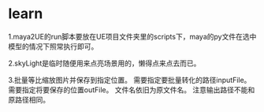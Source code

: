 # learn
1.maya2UE的run脚本要放在UE项目文件夹里的scripts下，maya的py文件在选中模型的情况下照常执行即可。

2.skyLight是临时随便用来点亮场景用的，懒得点来点去而已。

3.批量等比缩放图片并保存到指定位置。
    需要指定要批量转化的路径inputFile。
    需要指定将要保存的位置outFile。
    文件名依旧为原文件名。
    注意输出路径不能和原路径相同。
    
